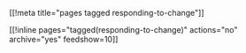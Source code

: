 [[!meta title="pages tagged responding-to-change"]]

[[!inline pages="tagged(responding-to-change)" actions="no" archive="yes"
feedshow=10]]
